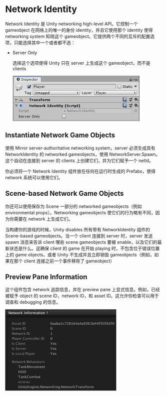 # Network Identity

Network Identity 是 Unity networking high-level API。它控制一个 gameobject 在网络上的唯一的身份 identity，并且它使用那个 identity 使得 networking system 知晓这个 gameobject。它提供两个不同的互斥的配置选项，只能选择其中一个或者都不选：

- Server Only

  选择这个选项使得 Unity 只在 server 上生成这个 gameobject，而不是 clients

  ![NetworkIdentity](../../Image/NetworkIdentity.png)

## Instantiate Network Game Objects

使用 Mirror server-authoritative networking system，server 必须生成具有 NetworkIdentity 的 networked gameobjects，使用 NetworkServer.Spawn。这个自动在连接到 server 的 clients 上创建它们，并为它们赋予一个 netId。

你必须将一个 Network Identity 组件放在任何在运行时生成的 Prefabs，使得 network 系统可以使用它们。

## Scene-based Network Game Objects

你还可以使用保存为 Scene 一部分的 networked gameobjects（例如 environmental props）。Networking gameobjects 使它们的行为略有不同，因为你需要在 network 上生成它们。

当构建你的游戏的时候，Unity disables 所有带有 NetworkIdentity 组件的 Scene-based gameobjects。当一个 client 连接到 server 时，server 发送 spawn 消息来告诉 client 哪些 scene gameobjects 要被 enable，以及它们的最新状态是什么。这确保 client 的 game 在开始 playing 时，不包含位于错误位置上的 game objects，或者 Unity 不生成并且立即销毁 gameobjects（例如，如果在那个 client 连接之前一个事件移除了 gameobject）

## Preview Pane Information

这个组件包含 network 追踪信息，并在 preview pane 上显式信息。例如，已经被赋予 object 的 scene ID，network ID，和 asset ID。这允许你检查可以用于调查和 debugging 的信息。

![NetworkIdentityPreviewRuntime](../../Image/NetworkIdentityPreviewRuntime.png)

